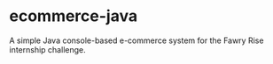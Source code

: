 # ecommerce-java
A simple Java console-based e-commerce system for the Fawry Rise internship challenge.
